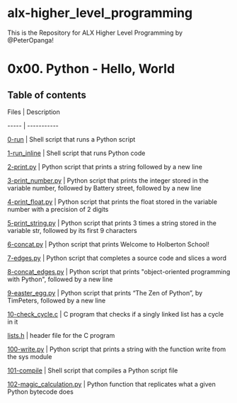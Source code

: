 # alx-higher_level_programming
This is the Repository for ALX Higher Level Programming by @PeterOpanga!

# 0x00. Python - Hello, World


## Table of contents

Files | Description

----- | -----------

[0-run](./0-run) | Shell script that runs a Python script

[1-run_inline](./1-run_inline) | Shell script that runs Python code

[2-print.py](./2-print.py) | Python script that prints a string followed by a new line

[3-print_number.py](./3-print_number.py) | Python script that prints the integer stored in the variable number, followed by Battery street, followed by a new line

[4-print_float.py](./4-print_float.py) | Python script that prints the float stored in the variable number with a precision of 2 digits

[5-print_string.py](./5-print_string.py) | Python script that prints 3 times a string stored in the variable str, followed by its first 9 characters

[6-concat.py](./6-concat.py) | Python script that prints Welcome to Holberton School!

[7-edges.py](./7-edges.py) | Python script that completes a source code and slices a word

[8-concat_edges.py](./8-concat_edges.py) | Python script that prints "object-oriented programming with Python", followed by a new line

[9-easter_egg.py](./9-easter_egg.py) | Python script that prints “The Zen of Python”, by TimPeters, followed by a new line

[10-check_cycle.c](./10-check_cycle.c) | C program that checks if a singly linked list has a cycle in it

[lists.h](./lists.h) | header file for the C program

[100-write.py](./100-write.py) | Python script that prints a string with the function write from the sys module

[101-compile](./101-compile) | Shell script that compiles a Python script file

[102-magic_calculation.py](./102-magic_calculation.py) | Python function that replicates what a given Python bytecode does
